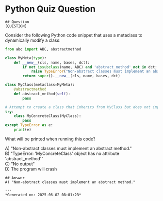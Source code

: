 # Python Quiz Question
    
    ## Question
    [QUESTION]  
Consider the following Python code snippet that uses a metaclass to dynamically modify a class:

```python
from abc import ABC, abstractmethod

class MyMeta(type):
    def __new__(cls, name, bases, dct):
        if not issubclass(name, ABC) and 'abstract_method' not in dct:
            raise TypeError("Non-abstract classes must implement an abstract method.")
        return super().__new__(cls, name, bases, dct)

class MyClass(metaclass=MyMeta):
    @abstractmethod
    def abstract_method(self):
        pass

# Attempt to create a class that inherits from MyClass but does not implement the abstract method.
try:
    class MyConcreteClass(MyClass):
        pass
except TypeError as e:
    print(e)
```

What will be printed when running this code?

A) "Non-abstract classes must implement an abstract method."  
B) "TypeError: 'MyConcreteClass' object has no attribute 'abstract_method'"  
C) "No output"  
D) The program will crash
    
    ## Answer
    A) "Non-abstract classes must implement an abstract method."
    
    ---
    *Generated on: 2025-06-02 08:01:23*
    